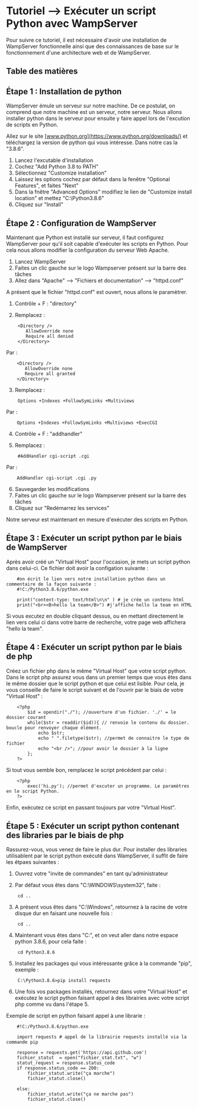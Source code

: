 # Tutoriel --> Exécuter un script Python avec WampServer

Pour suivre ce tutoriel, il est nécessaire d'avoir une installation de WampServer fonctionnelle ainsi que des connaissances de base sur le fonctionnement d'une architecture web et de WampServer.

## Table des matières

## Étape 1 : Installation de python

WampServer émule un serveur sur notre machine. De ce postulat, on comprend que notre machine est un serveur, notre serveur. Nous allons installer python dans le serveur pour ensuite y faire appel lors de l'excution de scripts en Python.

Allez sur le site [www.python.org](https://www.python.org/downloads/) et téléchargez la version de python qui vous intéresse. Dans notre cas la "3.8.6".
1. Lancez l'excutable d'installation
2. Cochez "Add Python 3.8 to PATH"
3. Sélectionnez "Customize installation"
4. Laissez les options cochez par défaut dans la fenêtre "Optional Features", et faites "Next"
5. Dans la fnêtre "Advanced Options" modifiez le lien de "Customize install location" et mettez "C:\Python3.8.6"
6. Cliquez sur "Install"

## Étape 2 : Configuration de WampServer

Maintenant que Python est installé sur serveur, il faut configurez WampServer pour qu'il soit capable d'exécuter les scripts en Python. Pour cela nous allons modifier la configuration du serveur Web Apache.

1. Lancez WampServer
2. Faites un clic gauche sur le logo Wampserver présent sur la barre des tâches
3. Allez dans "Apache" --> "Fichiers et documentation" --> "httpd.conf"

A présent que le fichier "httpd.conf" est ouvert, nous allons le paramètrer.
1. Contrôle + F : "directory"
2. Remplacez :

        <Directory />
           AllowOverride none
           Require all denied
        </Directory>

Par :
 
        <Directory />
           AllowOverride none
           Require all granted
        </Directory>

3. Remplacez :

        Options +Indexes +FollowSymLinks +Multiviews
        
Par :

        Options +Indexes +FollowSymLinks +Multiviews +ExecCGI

4. Contrôle + F : "addhandler"
5. Remplacez :

        #AddHandler cgi-script .cgi
        
Par :

        AddHandler cgi-script .cgi .py
        
6. Sauvegarder les modifications
7. Faites un clic gauche sur le logo Wampserver présent sur la barre des tâches
8. Cliquez sur "Redémarrez les services"

Notre serveur est maintenant en mesure d'exécuter des scripts en Python.

## Étape 3 : Exécuter un script python par le biais de WampServer

Après avoir créé un "Virtual Host" pour l'occasion, je mets un script python dans celui-ci. Ce fichier doit avoir la configation suivante :

        #on écrit le lien vers notre installation python dans un commentaire de la façon suivante :
        #!C:/Python3.8.6/python.exe

        print("content-type: text/html\n\n" ) # je crée un contenu html
        print("<br><B>hello la team</B>") #j'affiche hello la team en HTML

Si vous excutez en double cliquant dessus, ou en mettant directement le lien vers celui ci dans votre barre de recherche, votre page web affichera "hello la team".

## Étape 4 : Exécuter un script python par le biais de php

Créez un fichier php dans le même "Virtual Host" que votre script python. Dans le script php assurez vous dans un premier temps que vous êtes dans le même dossier que le script python et que celui est lisible. Pour cela, je vous conseille de faire le script suivant et de l'ouvrir par le biais de votre "Virtual Host" :
        
        <?php
            $id = opendir("./"); //ouverture d'un fichier. './' = le dossier courant
            while($str = readdir($id)){ // renvoie le contenu du dossier. boucle pour renvoyer chaque élément.
                echo $str;
                echo " ".filetype($str); //permet de connaitre le type de fichier
                echo "<br />"; //pour avoir le dossier à la ligne
            };
        ?>
 
 Si tout vous semble bon, remplacez le script précédent par celui :
 
        <?php
            exec('hi.py'); //permet d'excuter un programme. Le paramètres en le script Python.
        ?>
        
  Enfin, exécutez ce script en passant toujours par votre "Virtual Host".
  
  
## Étape 5 : Exécuter un script python contenant des libraries par le biais de php

Rassurez-vous, vous venez de faire le plus dur. Pour installer des libraries utilisablent par le script python exécuté dans WampServer, il suffit de faire les étpaes suivantes :
1. Ouvrez votre "invite de commandes" en tant qu'administrateur
2. Par défaut vous êtes dans "C:\WINDOWS\system32", faite :

        cd ..
4. A présent vous êtes dans "C:\Windows", retournez à la racine de votre disque dur en faisant une nouvelle fois :

        cd ..
5. Maintenant vous êtes dans "C:\", et on veut aller dans notre espace python 3.8.6, pour cela faite :

        cd Python3.8.6
6. Installez les packages qui vous intéressante grâce à la commande "pip", exemple :

        C:\Python3.8.6>pip install requests
        
7. Une fois vos packages installés, retournez dans votre "Virtual Host" et exécutez le script python faisant appel à des librairies avec votre script php comme vu dans l'étape 5.

Exemple de script en python faisant appel à une librarie :

        #!C:/Python3.8.6/python.exe

        import requests # appel de la librairie requests installé via la commande pip

        response = requests.get('https://api.github.com')
        fichier_statut  = open("fichier_stat.txt", "w")
        statut_request = response.status_code
        if response.status_code == 200:
            fichier_statut.write("ça marche")
            fichier_statut.close()

        else:
            fichier_statut.write("ça ne marche pas")
            fichier_statut.close()
